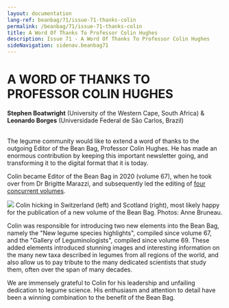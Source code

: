 ```yaml
---
layout: documentation
lang-ref: beanbag/71/issue-71-thanks-colin
permalink: /beanbag/71/issue-71-thanks-colin
title: A Word Of Thanks To Professor Colin Hughes
description: Issue 71 - A Word Of Thanks To Professor Colin Hughes
sideNavigation: sidenav.beanbag71
---
```


# A WORD OF THANKS TO PROFESSOR COLIN HUGHES 

**Stephen Boatwright** (University of the Western Cape, South Africa) & **Leonardo Borges** (Universidade Federal de São Carlos, Brazil)
<br>
<br>

The legume community would like to extend a word of thanks to the
outgoing Editor of the Bean Bag, Professor Colin Hughes. He has made an
enormous contribution by keeping this important newsletter going, and
transforming it to the digital format that it is today.

Colin became Editor of the Bean Bag in 2020 (volume 67), when he took
over from Dr Brigitte Marazzi, and subsequently led the editing of [four
concurrent volumes](https://www.legumedata.org/beanbag/issues/).

![](/assets/71/images/colin.jpg)
Colin hicking in Switzerland (left) and Scotland (right), most likely happy for the publication of a new volume of the Bean Bag. Photos: Anne Bruneau.

Colin was responsible for introducing two new elements into the Bean
Bag, namely the "New legume species highlights", compiled since volume
67, and the "Gallery of Leguminologists", compiled since volume 69.
These added elements introduced stunning images and interesting
information on the many new taxa described in legumes from all regions
of the world, and also allow us to pay tribute to the many dedicated
scientists that study them, often over the span of many decades.

We are immensely grateful to Colin for his leadership and unfailing
dedication to legume science. His enthusiasm and attention to detail
have been a winning combination to the benefit of the Bean Bag.
